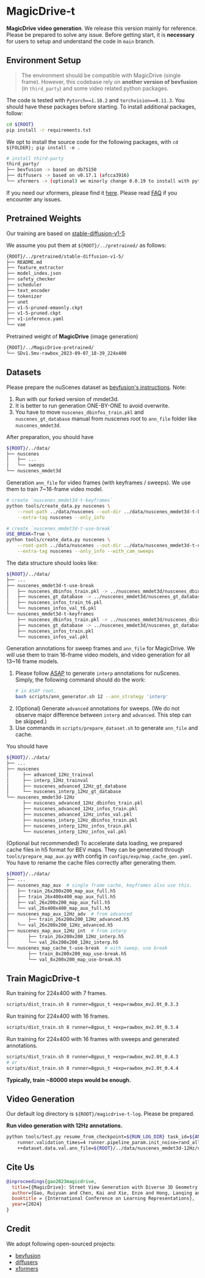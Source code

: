 # MagicDrive-t

**MagicDrive video generation**. We release this version mainly for reference. Please be prepared to solve any issue. Before getting start, it is **necessary** for users to setup and understand the code in `main` branch.

## Environment Setup
> The environment should be compatible with MagicDrive (single frame). However, this codebase rely on **another version of bevfusion** (in `third_party`) and some video related python packages.

The code is tested with `Pytorch==1.10.2` and `torchvision==0.11.3`.
You should have these packages before starting. To install additional packages, follow:

```bash
cd ${ROOT}
pip install -r requirements.txt
```

We opt to install the source code for the following packages, with `cd ${FOLDER}; pip install -e .`

```bash
# install third-party
third_party/
├── bevfusion -> based on db75150
├── diffusers -> based on v0.17.1 (afcca3916)
└── xformers -> (optional) we minorly change 0.0.19 to install with pytorch1.10.2
```
If you need our xformers, please find it [here](https://github.com/cure-lab/MagicDrive/tree/main/third_party/xformers). Please read [FAQ](https://github.com/cure-lab/MagicDrive/blob/main/doc/FAQ.md) if you encounter any issues.

## Pretrained Weights

Our training are based on [stable-diffusion-v1-5](https://huggingface.co/runwayml/stable-diffusion-v1-5)

We assume you put them at `${ROOT}/../pretrained/` as follows:

```bash
{ROOT}/../pretrained/stable-diffusion-v1-5/
├── README.md
├── feature_extractor
├── model_index.json
├── safety_checker
├── scheduler
├── text_encoder
├── tokenizer
├── unet
├── v1-5-pruned-emaonly.ckpt
├── v1-5-pruned.ckpt
├── v1-inference.yaml
└── vae
```

Pretrained weight of **MagicDrive** (image generation)

```bash
{ROOT}/../MagicDrive-pretrained/
└── SDv1.5mv-rawbox_2023-09-07_18-39_224x400
```

## Datasets

Please prepare the nuScenes dataset as [bevfusion's instructions](https://github.com/mit-han-lab/bevfusion#data-preparation). Note:
1. Run with our forked version of mmdet3d.
2. It is better to run generation ONE-BY-ONE to avoid overwrite.
3. You have to move `nuscenes_dbinfos_train.pkl` and `nuscenes_gt_database` manual from nuscenes root to `ann_file` folder like `nuscenes_mmdet3d`.

After preparation, you should have
```bash
${ROOT}/../data/
├── nuscenes
│   ├── ...
│   └── sweeps
└── nuscenes_mmdet3d
```

Generation `ann_file` for video frames (with keyframes / sweeps). We use them to train 7~16-frame video model.

```bash
# create `nuscenes_mmdet3d-t-keyframes`
python tools/create_data.py nuscenes \
	--root-path ../data/nuscenes --out-dir ../data/nuscenes_mmdet3d-t-keyframes/ \
	--extra-tag nuscenes --only_info

# create `nuscenes_mmdet3d-t-use-break`
USE_BREAK=True \
python tools/create_data.py nuscenes \
	--root-path ../data/nuscenes --out-dir ../data/nuscenes_mmdet3d-t-use-break/ \
	--extra-tag nuscenes --only_info --with_cam_sweeps
```

The data structure should looks like:

```bash
${ROOT}/../data/
├── ...
├── nuscenes_mmdet3d-t-use-break
│   ├── nuscenes_dbinfos_train.pkl -> ../nuscenes_mmdet3d/nuscenes_dbinfos_train.pkl
│   ├── nuscenes_gt_database -> ../nuscenes_mmdet3d/nuscenes_gt_database/
│   ├── nuscenes_infos_train_t6.pkl
│   └── nuscenes_infos_val_t6.pkl
└── nuscenes_mmdet3d-t-keyframes
    ├── nuscenes_dbinfos_train.pkl -> ../nuscenes_mmdet3d/nuscenes_dbinfos_train.pkl
    ├── nuscenes_gt_database -> ../nuscenes_mmdet3d/nuscenes_gt_database
    ├── nuscenes_infos_train.pkl
    └── nuscenes_infos_val.pkl
```

Generation annotations for sweep frames and `ann_file` for MagicDrive. We will use them to train 16-frame video models, and video generation for all 13~16 frame models.

1. Please follow [ASAP](https://github.com/JeffWang987/ASAP/blob/main/docs/prepare_data.md) to generate `interp` annotations for nuScenes. Simply, the following command should do the work:
	```bash
	# in ASAP root.
	bash scripts/ann_generator.sh 12 --ann_strategy 'interp' 	
	```
2. (Optional) Generate `advanced` annotations for sweeps. (We do not observe major difference between `interp` and `advanced`. This step can be skipped.)
3. Use commands in `scripts/prepare_dataset.sh` to generate `ann_file` and cache.

You should have
```bash
${ROOT}/../data/
├── ...
├── nuscenes
│	  ├── advanced_12Hz_trainval
│	  ├── interp_12Hz_trainval
│	  ├── nuscenes_advanced_12Hz_gt_database
│	  └── nuscenes_interp_12Hz_gt_database
└── nuscenes_mmdet3d-12Hz
	  ├── nuscenes_advanced_12Hz_dbinfos_train.pkl
	  ├── nuscenes_advanced_12Hz_infos_train.pkl
	  ├── nuscenes_advanced_12Hz_infos_val.pkl
	  ├── nuscenes_interp_12Hz_dbinfos_train.pkl
	  ├── nuscenes_interp_12Hz_infos_train.pkl
	  └── nuscenes_interp_12Hz_infos_val.pkl
```

(Optional but recommended) To accelerate data loading, we prepared cache files in h5 format for BEV maps. They can be generated through `tools/prepare_map_aux.py` with config in `configs/exp/map_cache_gen.yaml`. You have to rename the cache files correctly after generating them.

```bash
${ROOT}/../data/
├── ...
├── nuscenes_map_aux  # single frame cache, keyframes also use this.
│   ├── train_26x200x200_map_aux_full.h5
│   ├── train_26x400x400_map_aux_full.h5
│   ├── val_26x200x200_map_aux_full.h5
│   └── val_26x400x400_map_aux_full.h5
├── nuscenes_map_aux_12Hz_adv  # from advanced
│		├── train_26x200x200_12Hz_advanced.h5
│ 	└── val_26x200x200_12Hz_advanced.h5
├── nuscenes_map_aux_12Hz_int  # from interp
│		├── train_26x200x200_12Hz_interp.h5
│		└── val_26x200x200_12Hz_interp.h5
└── nuscenes_map_cache_t-use-break  # with sweep, use break
		├── train_8x200x200_map_use-break.h5
		└── val_8x200x200_map_use-break.h5
```

## Train MagicDrive-t

Run training for 224x400 with 7 frames.

```bash
scripts/dist_train.sh 8 runner=8gpus_t +exp=rawbox_mv2.0t_0.3.3
```

Run training for 224x400 with 16 frames.

```bash
scripts/dist_train.sh 8 runner=8gpus_t +exp=rawbox_mv2.0t_0.3.4
```

Run training for 224x400 with 16 frames with sweeps and generated annotations.

```bash
scripts/dist_train.sh 8 runner=8gpus_t +exp=rawbox_mv2.0t_0.4.3
# or
scripts/dist_train.sh 8 runner=8gpus_t +exp=rawbox_mv2.0t_0.4.4
```

**Typically, train ~80000 steps would be enough.**

## Video Generation

Our default log directory is `${ROOT}/magicdrive-t-log`. Please be prepared.

**Run video generation with 12Hz annotations.**

```bash
python tools/test.py resume_from_checkpoint=${RUN_LOG_DIR} task_id=${ANY} \
	runner.validation_times=4 runner.pipeline_param.init_noise=rand_all \
	++dataset.data.val.ann_file=${ROOT}/../data/nuscenes_mmdet3d-12Hz/nuscenes_interp_12Hz_infos_val.pkl
```

## Cite Us

```bibtex
@inproceedings{gao2023magicdrive,
  title={{MagicDrive}: Street View Generation with Diverse 3D Geometry Control},
  author={Gao, Ruiyuan and Chen, Kai and Xie, Enze and Hong, Lanqing and Li, Zhenguo and Yeung, Dit-Yan and Xu, Qiang},
  booktitle = {International Conference on Learning Representations},
  year={2024}
}
```

## Credit

We adopt following open-sourced projects:
- [bevfusion](https://github.com/mit-han-lab/bevfusion)
- [diffusers](https://github.com/huggingface/diffusers)
- [xformers](https://github.com/facebookresearch/xformers)
